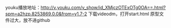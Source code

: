 youku播放地址：http://v.youku.com/v_show/id_XMjczOTExOTg0OA==.html?spm=a2hzp.8253869.0.0&from=y1.7-2
下载videodm，打开start.html
原型文件过大，放不进github
